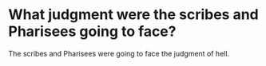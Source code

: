 # What judgment were the scribes and Pharisees going to face?

The scribes and Pharisees were going to face the judgment of hell.
